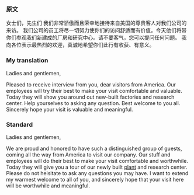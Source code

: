 ### 原文

女士们，先生们
我们非常骄傲而且荣幸地接待来自美国的尊贵客人对我们公司的来访。
我们公司的员工将尽一切努力使你们的访问舒适而有价值。今天他们将带你们参观我们新建成的厂房和研究中心。请不要客气，您可以提问任何问题。
我向各位表示最热烈的欢迎，真诚地希望你们此行有收获、有意义。

### My translation

Ladies and gentlemen,

Pleased to receive interview from you, dear visitors from America.
Our employees will try their best to make your visit comfortable and valuable. Today they will show you around out new-built factories and research center. Help yourselves to asking any question.
Best welcome to you all. Sincerely hope your visit is valuable and meaningful.

### Standard

Ladies and gentlemen,

We are proud and honored to have such a distinguished group of guests, coming all the way from America to visit our company.
Our stuff and employees will do their best to make your visit comfortable and worthwhile. Today they will give you a tour of our newly built <u>plant</u><!-- 厂房 --> and research center. Please do not heisitate to ask any questions you may have.
I want to extend my warmest welcome to all of you, and sincerely hope that your visit here will be worthwhile and meaningful.